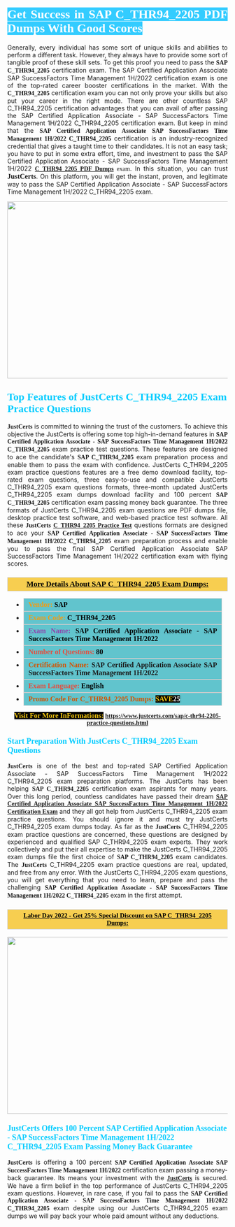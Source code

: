 <h1 style="text-align: justify;"><span style="color:#ffffff;"><span style="font-family:Georgia,serif;"><strong><span style="background-color:#33ccff;">Get Success in SAP C_THR94_2205 PDF Dumps With Good Scores</span></strong></span></span></h1>

<p style="text-align: justify;">Generally, every individual has some sort of unique skills and abilities to perform a different task. However, they always have to provide some sort of tangible proof of these skill sets. To get this proof you need to pass the <span style="font-family:Georgia,serif;"><strong>SAP C_THR94_2205</strong></span> certification exam. The SAP Certified Application Associate SAP SuccessFactors Time Management 1H/2022 certification exam is one of the top-rated career booster certifications in the market. With the <span style="font-family:Georgia,serif;"><strong> C_THR94_2205</strong></span> certification exam you can not only prove your skills but also put your career in the right mode. There are other countless SAP C_THR94_2205 certification advantages that you can avail of after passing the SAP Certified Application Associate - SAP SuccessFactors Time Management 1H/2022 C_THR94_2205 certification exam. But keep in mind that the <span style="font-family:Georgia,serif;"><strong>SAP Certified Application Associate SAP SuccessFactors Time Management 1H/2022 C_THR94_2205</strong></span> certification is an industry-recognized credential that gives a taught time to their candidates. It is not an easy task; you have to put in some extra effort, time, and investment to pass the SAP Certified Application Associate - SAP SuccessFactors Time Management 1H/2022 <span style="font-family:Georgia,serif;"><strong><a href="https://www.justcerts.com/sap/c-thr94-2205-practice-questions.html">C_THR94_2205 PDF Dumps</a> </strong>exam</span>. In this situation, you can trust <span style="font-size:16px;"><span style="font-family:Georgia,serif;"><strong>JustCerts</strong></span></span>. On this platform, you will get the instant, proven, and legitimate way to pass the SAP Certified Application Associate - SAP SuccessFactors Time Management 1H/2022 C_THR94_2205 exam.</p>

<p style="text-align: center;"><a href="https://www.justcerts.com/sap/c-thr94-2205-practice-questions.html"><img alt="" src="https://i.imgur.com/3zmepCe.jpg" style="width: 720px; height: 405px;" /></a></p>

<h2 style="margin-right:0in; margin-left:0in"><span style="color:#00ccff;"><span style="font-family:Georgia,serif;"><strong><span style="font-size:18pt">Top Features of JustCerts C_THR94_2205 Exam Practice Questions</span></strong></span></span></h2>

<p style="text-align: justify;"><span style="font-size:14px;"><span style="font-family:Georgia,serif;"><strong>JustCerts</strong></span></span> is committed to winning the trust of the customers. To achieve this objective the JustCerts is offering some top high-in-demand features in <span style="font-family:Georgia,serif;"><strong>SAP Certified Application Associate - SAP SuccessFactors Time Management 1H/2022 C_THR94_2205</strong></span> exam practice test questions. These features are designed to ace the candidate's <strong><span style="font-family:Georgia,serif;">SAP C_THR94_2205</span></strong> exam preparation process and enable them to pass the exam with confidence. JustCerts C_THR94_2205 exam practice questions features are a free demo download facility, top-rated exam questions, three easy-to-use and compatible JustCerts C_THR94_2205 exam questions formats, three-month updated JustCerts C_THR94_2205 exam dumps download facility and 100 percent <span style="font-family:Georgia,serif;"><strong>SAP C_THR94_2205</strong></span> certification exam passing money back guarantee. The three formats of JustCerts C_THR94_2205 exam questions are PDF dumps file, desktop practice test software, and web-based practice test software. All these <span style="font-family:Georgia,serif;"><strong>JustCerts</strong></span> <span style="font-family:Georgia,serif;"><a href="https://www.justcerts.com/sap/c-thr94-2205-practice-questions.html"><strong>C_THR94_2205 Practice Test</strong></a></span> questions formats are designed to ace your <span style="font-family:Georgia,serif;"><strong>SAP Certified Application Associate - SAP SuccessFactors Time Management 1H/2022 C_THR94_2205</strong></span> exam preparation process and enable you to pass the final SAP Certified Application Associate SAP SuccessFactors Time Management 1H/2022 certification exam with flying scores.</p>

<h3 style="background: #f7ce50; border: 1px solid rgb(204, 204, 204); padding: 5px 10px; text-align: center;"><span style="font-family:Georgia,serif;"><u><u><span style="color:#000000;"><span style="font-size:11pt"><span style="line-height:normal"><b><span style="font-size:13.0pt"><span cambria="">More Details About SAP C_THR94_2205 Exam Dumps:</span></span></b></span></span></span></u></u></span></h3>

<ul>
	<li style="margin:0cm 10pt">
	<div style="background:#61c4cd; border: 1px solid rgb(204, 204, 204); padding: 5px 10px; text-align: justify;"><span style="font-family:Georgia,serif;"><span style="font-size:11pt"><span style="line-height:normal"><b><span style="font-size:12.0pt"><span new="" roman="" times=""><span style="color:#f39c12;">Vendor:</span> <span style="color:#000000;">SAP</span></span></span></b></span></span></span></div>
	</li>
	<li style="margin:0cm 10pt">
	<div style="background: #61c4cd; border: 1px solid rgb(204, 204, 204); padding: 5px 10px; text-align: justify;"><span style="font-family:Georgia,serif;"><span style="font-size:11pt"><span style="line-height:normal"><b><span style="font-size:12.0pt"><span new="" roman="" times=""><span style="color:#f39c12;">Exam Code:</span> <span style="color:#000000;">C_THR94_2205</span></span></span></b></span></span></span></div>
	</li>
	<li style="margin:0cm 10pt">
	<div style="background: #61c4cd; border: 1px solid rgb(204, 204, 204); padding: 5px 10px; text-align: justify;"><span style="font-family:Georgia,serif;"><span style="font-size:11pt"><span style="line-height:normal"><b><span style="font-size:12.0pt"><span new="" roman="" times=""><span style="color:#8e44ad;">Exam Name:</span> <span style="color:#000000;">SAP Certified Application Associate - SAP SuccessFactors Time Management 1H/2022</span></span></span></b></span></span></span></div>
	</li>
	<li style="margin:0cm 10pt">
	<div style="background: #61c4cd; border: 1px solid rgb(204, 204, 204); padding: 5px 10px;"><span style="font-family:Georgia,serif;"><span style="font-size:11pt"><span style="line-height:normal"><b><span style="font-size:12.0pt"><span new="" roman="" times=""><span style="color:#e74c3c;">Number of Questions:</span><span style="color:#000000;"><span style="color:#f1c40f;"> </span>80</span></span></span></b></span></span></span></div>
	</li>
	<li style="margin:0cm 10pt">
	<div style="background: #61c4cd; border: 1px solid rgb(204, 204, 204); padding: 5px 10px; text-align: justify;"><span style="font-family:Georgia,serif;"><span style="font-size:11pt"><span style="line-height:normal"><b><span style="font-size:12.0pt"><span new="" roman="" times=""><span style="color:#d35400;">Certification Name:</span> SAP Certified Application Associate SAP SuccessFactors Time Management 1H/2022</span></span></b></span></span></span></div>
	</li>
	<li style="margin:0cm 10pt">
	<div style="background: #61c4cd; border: 1px solid rgb(204, 204, 204); padding: 5px 10px; text-align: justify;"><span style="font-family:Georgia,serif;"><span style="font-size:11pt"><span style="line-height:normal"><b><span style="font-size:12.0pt"><span new="" roman="" times=""><span style="color:#e74c3c;">Exam Language:</span> <span style="color:#000000;">English</span></span></span></b></span></span></span></div>
	</li>
	<li style="margin:0cm 10pt">
	<div style="background: #61c4cd; border: 1px solid rgb(204, 204, 204); padding: 5px 10px;"><span style="font-family:Georgia,serif;"><span style="font-size:11pt"><span style="line-height:normal"><b><span style="font-size:12.0pt"><span new="" roman="" times=""><span style="color:#d35400;">Promo Code For C_THR94_2205 Dumps:</span><span style="color:#f1c40f;"> <span style="background-color:#000000;">SAVE</span></span><span style="color:#ffffff;"><span style="background-color:#000000;">25</span></span></span></span></b></span></span></span></div>
	</li>
</ul>

<p style="text-align: center;"><span style="font-family:Georgia,serif;"><strong><span style="font-size:16px;"><span style="color:#f1c40f;"><span style="background-color:#000000;">Visit For More InFormations:</span></span></span> <a href="https://www.justcerts.com/sap/c-thr94-2205-practice-questions.html">https://www.justcerts.com/sap/c-thr94-2205-practice-questions.html</a></strong></span></p>

<h3 style="margin-right:0in; margin-left:0in"><span style="color:#00ccff;"><span style="font-family:Georgia,serif;"><strong><span style="font-size:13.5pt">Start Preparation With JustCerts C_THR94_2205 Exam Questions</span></strong></span></span></h3>

<p style="text-align: justify;"><span style="font-family:Georgia,serif;"><strong>JustCerts</strong></span> is one of the best and top-rated SAP Certified Application Associate - SAP SuccessFactors Time Management 1H/2022 C_THR94_2205 exam preparation platforms. The JustCerts has been helping <span style="font-family:Georgia,serif;"><strong>SAP C_THR94_2205</strong></span> certification exam aspirants for many years. Over this long period, countless candidates have passed their dream <a href="https://www.justcerts.com/sap/sap-certified-application-associate-certification-exams.html"><span style="font-family:Georgia,serif;"><strong>SAP Certified Application Associate SAP SuccessFactors Time Management 1H/2022 Certification Exam</strong></span></a> and they all got help from JustCerts C_THR94_2205 exam practice questions. You should ignore it and must try JustCerts C_THR94_2205 exam dumps today. As far as the <span style="font-family:Georgia,serif;"><strong>JustCerts</strong></span> C_THR94_2205 exam practice questions are concerned, these questions are designed by experienced and qualified SAP C_THR94_2205 exam experts. They work collectively and put their all expertise to make the JustCerts C_THR94_2205 exam dumps file the first choice of <strong><span style="font-family:Georgia,serif;">SAP C_THR94_2205</span></strong> exam candidates. The <span style="font-family:Georgia,serif;"><strong>JustCerts</strong></span> C_THR94_2205 exam practice questions are real, updated, and free from any error. With the JustCerts C_THR94_2205 exam questions, you will get everything that you need to learn, prepare and pass the challenging <span style="font-family:Georgia,serif;"><strong>SAP Certified Application Associate - SAP SuccessFactors Time Management 1H/2022 C_THR94_2205</strong></span> exam in the first attempt.</p>

<h3 style="background: rgb(247, 206, 80); border: 1px solid rgb(204, 204, 204); padding: 5px 10px; text-align: center;"><span style="font-family:Georgia,serif;"><u><span style="color:#000000;"><span style="font-size:11pt;"><span style="line-height:normal;"><b><span cambria="">Labor Day 2022 - Get 25% Special Discount on SAP C_THR94_2205 Dumps:</span></b></span></span></span></u></span></h3>

<p style="text-align: center;"><a href="https://www.justcerts.com/sap/c-thr94-2205-practice-questions.html"><img alt="" src="https://i.imgur.com/fQyYzMS.jpg" style="width: 720px; height: 405px;" /></a></p>

<h3 style="margin-right:0in; margin-left:0in"><span style="color:#00ccff;"><span style="font-family:Georgia,serif;"><strong><span style="font-size:13.5pt">JustCerts Offers 100 Percent SAP Certified Application Associate - SAP SuccessFactors Time Management 1H/2022 C_THR94_2205 Exam Passing Money Back Guarantee</span></strong></span></span></h3>

<p style="text-align: justify;"><span style="font-family:Georgia,serif;"><strong>JustCerts</strong></span> is offering a 100 percent <span style="font-family:Georgia,serif;"><strong>SAP Certified Application Associate SAP SuccessFactors Time Management 1H/2022</strong></span> certification exam passing a money-back guarantee. Its means your investment with the <a href="https://www.justcerts.com/"><span style="font-size:14px;"><span style="font-family:Georgia,serif;"><strong>JustCerts</strong></span></span></a> is secured. We have a firm belief in the top performance of JustCerts C_THR94_2205 exam questions. However, in rare case, if you fail to pass the <span style="font-family:Georgia,serif;"><strong>SAP Certified Application Associate - SAP SuccessFactors Time Management 1H/2022 C_THR94_2205</strong></span> exam despite using our JustCerts C_THR94_2205 exam dumps we will pay back your whole paid amount without any deductions.</p>
